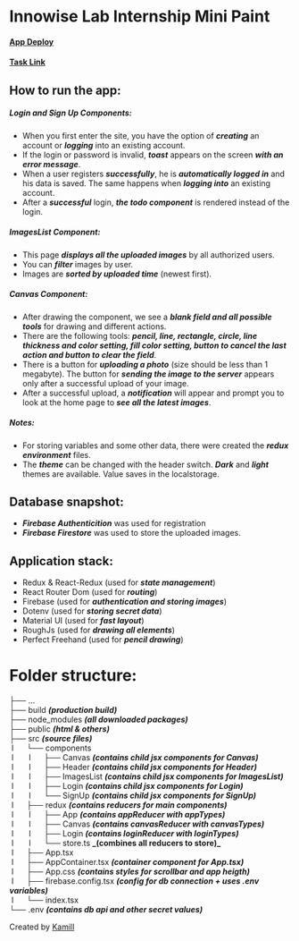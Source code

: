 # Innowise Lab Internship Mini Paint

#### [App Deploy](https://amgod1.github.io/Innowise-Lab-Internship-Mini-paint/)

#### [Task Link](https://drive.google.com/file/d/1Nf_uRL4kMaRjYkNAPvjQGaanrq2JtcZc/view)

## How to run the app:

##### Login and Sign Up Components:

- When you first enter the site, you have the option of **_creating_** an account or **_logging_** into an existing account.
- If the login or password is invalid, **_toast_** appears on the screen **_with an error message_**.
- When a user registers **_successfully_**, he is **_automatically logged in_** and his data is saved. The same happens when **_logging into_** an existing account.
- After a **_successful_** login, **_the todo component_** is rendered instead of the login.

##### ImagesList Component:

- This page **_displays all the uploaded images_** by all authorized users.
- You can **_filter_** images by user.
- Images are **_sorted by uploaded time_** (newest first).

##### Canvas Component:

- After drawing the component, we see a **_blank field and all possible tools_** for drawing and different actions.
- There are the following tools: **_pencil, line, rectangle, circle, line thickness and color setting, fill color setting, button to cancel the last action and button to clear the field_**.
- There is a button for **_uploading a photo_** (size should be less than 1 megabyte). The button for **_sending the image to the server_** appears only after a successful upload of your image.
- After a successful upload, a **_notification_** will appear and prompt you to look at the home page to **_see all the latest images_**.

##### Notes:

- For storing variables and some other data, there were created the **_redux environment_** files.
- The **_theme_** can be changed with the header switch. **_Dark_** and **_light_** themes are available. Value saves in the localstorage.

## Database snapshot:

- **_Firebase Authenticition_** was used for registration
- **_Firebase Firestore_** was used to store the uploaded images.

## Application stack:

- Redux & React-Redux (used for **_state management_**)
- React Router Dom (used for **_routing_**)
- Firebase (used for **_authentication and storing images_**)
- Dotenv (used for **_storing secret data_**)
- Material UI (used for **_fast layout_**)
- RoughJs (used for **_drawing all elements_**)
- Perfect Freehand (used for **_pencil drawing_**)

# Folder structure:

├── ...  
├── build **_(production build)_**  
├── node_modules **_(all downloaded packages)_**  
├── public **_(html & others)_**  
├── src **_(source files)_**  
 l      └── components  
 l       l      ├── Canvas **_(contains child jsx components for Canvas)_**  
 l       l      ├── Header **_(contains child jsx components for Header)_**  
 l       l      ├── ImagesList **_(contains child jsx components for ImagesList)_**  
 l       l      ├── Login **_(contains child jsx components for Login)_**  
 l       l      └── SignUp **_(contains child jsx components for SignUp)_**  
 l      ├── redux **_(contains reducers for main components)_**  
 l       l      ├── App **_(contains appReducer with appTypes)_**  
 l       l      ├── Canvas **_(contains canvasReducer with canvasTypes)_**  
 l       l      ├── Login **_(contains loginReducer with loginTypes)_**  
 l       l      └── store.ts **_(combines all reducers to store)\_**  
 l      ├── App.tsx  
 l      ├── AppContainer.tsx **_(container component for App.tsx)_**  
 l      ├── App.css **_(contains styles for scrollbar and app heigth)_**  
 l      ├── firebase.config.tsx **_(config for db connection + uses .env variables)_**  
 l      └── index.tsx  
└── .env **_(contains db api and other secret values)_**

Created by [Kamill](https://github.com/amgod1)
